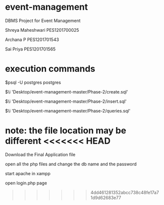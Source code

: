 # event-management
DBMS Project for Event Management 

Shreya Maheshwari PES1201700025

Archana P PES1201701543

Sai Priya PES1201701565

# execution commands 

$psql -U postgres postgres

$\i 'Desktop/event-management-master/Phase-2/create.sql'

$\i 'Desktop/event-management-master/Phase-2/insert.sql'

$\i 'Desktop/event-management-master/Phase-2/queries.sql'

note: the file location may be different
<<<<<<< HEAD
=======

Download the Final Application file

open all the php files and change the db name and the password

start apache in xampp 

open login.php page



>>>>>>> 4dd461281352abcc738c48fe17a71d9d62683e77

